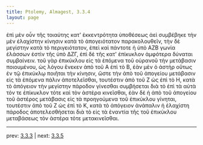 ```yaml
---
title: Ptolemy, Almagest, 3.3.4
layout: page
---
```


ἐπὶ μὲν οὖν τῆς τοιαύτης κατ' ἐκκεντρότητα ὑποθέσεως ἀεὶ συμβέβηκε τὴν μὲν ἐλαχίστην κίνησιν κατὰ τὸ ἀπογειότατον παρακολουθεῖν, τὴν δὲ μεγίστην κατὰ τὸ περιγειότατον, ἐπεὶ καὶ πάντοτε ἡ ὑπὸ ΑΖΒ γωνία ἐλάσσων ἐστὶν τῆς ὑπὸ ΔΖΓ, ἐπὶ δὲ τῆς κατ' ἐπίκυκλον ἀμφότερα δύναται συμβαίνειν. τοῦ γὰρ ἐπικύκλου εἰς τὰ ἑπόμενα τοῦ οὐρανοῦ τὴν μετάβασιν ποιουμένου, ὡς λόγου ἕνεκεν ἀπὸ τοῦ Α ἐπὶ τὸ Β, ἐὰν μὲν ὁ ἀστὴρ οὕτως ἐν τῷ ἐπικύκλῳ ποιῆται τὴν κίνησιν, ὥστε τὴν ἀπὸ τοῦ ἀπογείου μετάβασιν εἰς τὰ ἑπόμενα πάλιν ἀποτελεῖσθαι, τουτέστιν ἀπὸ τοῦ Ζ ὡς ἐπὶ τὸ Η, κατὰ τὸ ἀπόγειον τὴν μεγίστην πάροδον γίνεσθαι συμβήσεται διὰ τὸ ἐπὶ τὰ αὐτὰ τόν τε ἐπίκυκλον τότε καὶ τὸν ἀστέρα κινεῖσθαι, ἐὰν δὲ ἡ ἀπὸ τοῦ ἀπογείου τοῦ ἀστέρος μετάβασις εἰς τὰ προηγούμενα τοῦ ἐπικύκλου γίνηται, τουτέστιν ἀπὸ τοῦ Ζ ὡς ἐπὶ τὸ Κ, κατὰ τὸ ἀπόγειον ἀνάπαλιν ἡ ἐλαχίστη πάροδος ἀποτελεσθήσεται διὰ τὸ εἰς τὰ ἐναντία τῆς τοῦ ἐπικύκλου μεταβάσεως τὸν ἀστέρα τότε μετακινεῖσθαι. 

---

prev: [3.3.3](../3.3.3/) | next: [3.3.5](../3.3.5/)

